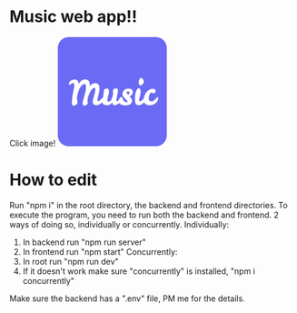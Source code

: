 # Music web app!!
Click image!
[![Music](frontend/public/android-chrome-192x192.png)](https://www.music.vinaycloud.ca)
# How to edit
Run "npm i" in the root directory, the backend and frontend directories. 
To execute the program, you need to run both the backend and frontend. 
2 ways of doing so, individually or concurrently.
Individually:
1. In backend run "npm run server"
2. In frontend run "npm start" 
Concurrently:
1. In root run "npm run dev"
2. If it doesn't work make sure "concurrently" is installed, "npm i concurrently"

Make sure the backend has a ".env" file, PM me for the details.
